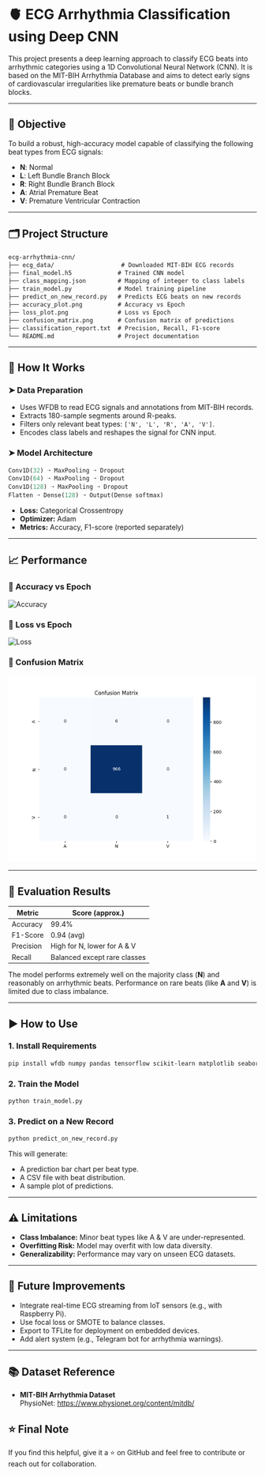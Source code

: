 
# 🫀 ECG Arrhythmia Classification using Deep CNN

This project presents a deep learning approach to classify ECG beats into arrhythmic categories using a 1D Convolutional Neural Network (CNN). It is based on the MIT-BIH Arrhythmia Database and aims to detect early signs of cardiovascular irregularities like premature beats or bundle branch blocks.

---

## 📌 Objective

To build a robust, high-accuracy model capable of classifying the following beat types from ECG signals:
- **N**: Normal
- **L**: Left Bundle Branch Block
- **R**: Right Bundle Branch Block
- **A**: Atrial Premature Beat
- **V**: Premature Ventricular Contraction

---

## 🗂️ Project Structure

```
ecg-arrhythmia-cnn/
├── ecg_data/                   # Downloaded MIT-BIH ECG records
├── final_model.h5             # Trained CNN model
├── class_mapping.json         # Mapping of integer to class labels
├── train_model.py             # Model training pipeline
├── predict_on_new_record.py   # Predicts ECG beats on new records
├── accuracy_plot.png          # Accuracy vs Epoch
├── loss_plot.png              # Loss vs Epoch
├── confusion_matrix.png       # Confusion matrix of predictions
├── classification_report.txt  # Precision, Recall, F1-score
└── README.md                  # Project documentation
```

---

## 🔧 How It Works

### ➤ Data Preparation
- Uses WFDB to read ECG signals and annotations from MIT-BIH records.
- Extracts 180-sample segments around R-peaks.
- Filters only relevant beat types: `['N', 'L', 'R', 'A', 'V']`.
- Encodes class labels and reshapes the signal for CNN input.

### ➤ Model Architecture
```python
Conv1D(32) ➝ MaxPooling ➝ Dropout
Conv1D(64) ➝ MaxPooling ➝ Dropout
Conv1D(128) ➝ MaxPooling ➝ Dropout
Flatten ➝ Dense(128) ➝ Output(Dense softmax)
```

- **Loss:** Categorical Crossentropy  
- **Optimizer:** Adam  
- **Metrics:** Accuracy, F1-score (reported separately)

---

## 📈 Performance

### 🔹 Accuracy vs Epoch
![Accuracy](accuracy_plot.png)

### 🔹 Loss vs Epoch
![Loss](loss_plot.png)

### 🔹 Confusion Matrix
![Confusion Matrix](confusion_matrix.png)

---

## 🧪 Evaluation Results

| Metric     | Score (approx.) |
|------------|-----------------|
| Accuracy   | 99.4%           |
| F1-Score   | 0.94 (avg)      |
| Precision  | High for N, lower for A & V |
| Recall     | Balanced except rare classes |

The model performs extremely well on the majority class (**N**) and reasonably on arrhythmic beats. Performance on rare beats (like **A** and **V**) is limited due to class imbalance.

---

## ▶️ How to Use

### 1. Install Requirements
```bash
pip install wfdb numpy pandas tensorflow scikit-learn matplotlib seaborn
```

### 2. Train the Model
```bash
python train_model.py
```

### 3. Predict on a New Record
```bash
python predict_on_new_record.py
```

This will generate:
- A prediction bar chart per beat type.
- A CSV file with beat distribution.
- A sample plot of predictions.

---

## ⚠️ Limitations

- **Class Imbalance:** Minor beat types like A & V are under-represented.
- **Overfitting Risk:** Model may overfit with low data diversity.
- **Generalizability:** Performance may vary on unseen ECG datasets.

---

## 🚀 Future Improvements

- Integrate real-time ECG streaming from IoT sensors (e.g., with Raspberry Pi).
- Use focal loss or SMOTE to balance classes.
- Export to TFLite for deployment on embedded devices.
- Add alert system (e.g., Telegram bot for arrhythmia warnings).

---

## 📚 Dataset Reference

- **MIT-BIH Arrhythmia Dataset**  
  PhysioNet: https://www.physionet.org/content/mitdb/


## ⭐ Final Note

If you find this helpful, give it a ⭐ on GitHub and feel free to contribute or reach out for collaboration.
